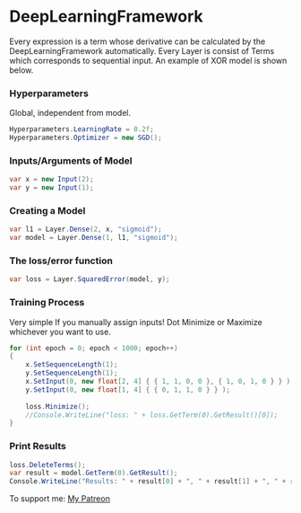 # DeepLearningFramework
Every expression is a term whose derivative can be calculated by the DeepLearningFramework automatically. Every Layer is consist of Terms which corresponds to sequential input. An example of XOR model is shown below.

### Hyperparameters
Global, independent from model.
```csharp
Hyperparameters.LearningRate = 0.2f;
Hyperparameters.Optimizer = new SGD();
```

### Inputs/Arguments of Model
```csharp
var x = new Input(2);
var y = new Input(1);
```
### Creating a Model
```csharp
var l1 = Layer.Dense(2, x, "sigmoid"); 
var model = Layer.Dense(1, l1, "sigmoid"); 
```

### The loss/error function
```csharp
var loss = Layer.SquaredError(model, y);
```

### Training Process
Very simple If you manually assign inputs! Dot Minimize or Maximize whichever you want to use. 
```csharp
for (int epoch = 0; epoch < 1000; epoch++)
{
    x.SetSequenceLength(1);
    y.SetSequenceLength(1);
    x.SetInput(0, new float[2, 4] { { 1, 1, 0, 0 }, { 1, 0, 1, 0 } } );
    y.SetInput(0, new float[1, 4] { { 0, 1, 1, 0 } } );
    
    loss.Minimize();
    //Console.WriteLine("loss: " + loss.GetTerm(0).GetResult()[0]);
}
```

### Print Results
```csharp
loss.DeleteTerms();
var result = model.GetTerm(0).GetResult();
Console.WriteLine("Results: " + result[0] + ", " + result[1] + ", " + result[2] + ", " + result[3]);
```

To support me: [My Patreon](https://www.patreon.com/afaruknane)
